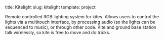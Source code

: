 title: Kitelight
slug: kitelight
template: project

Remote controlled RGB lighting system for kites. Allows users to
control the lights via a multitouch interface, by processing audio (so
the lights can be sequenced to music), or through other code. Kite and
ground base station talk wirelessly, so kite is free to move and do
tricks.
